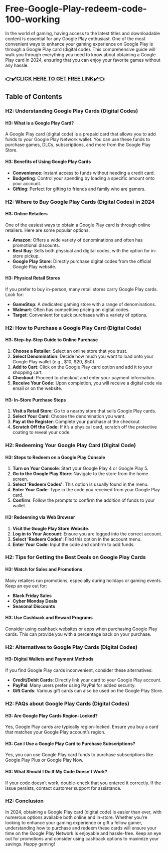 <h1>Free-Google-Play-redeem-code-100-working</h1>
In the world of gaming, having access to the latest titles and downloadable content is essential for any Google Play enthusiast. One of the most convenient ways to enhance your gaming experience on Google Play is through a Google Play card (digital code). This comprehensive guide will walk you through everything you need to know about obtaining a Google Play card in 2024, ensuring that you can enjoy your favorite games without any hassle.
<h3><a href="https://todaylink.site/Codes/"><strong>👉✔️CLICK HERE TO GET FREE LINK✔️👈</strong></a></h3>
<h2>Table of Contents</h2>
<h3>H2: Understanding Google Play Cards (Digital Codes)</h3>
<h4>H3: What is a Google Play Card?</h4>
A Google Play card (digital code) is a prepaid card that allows you to add funds to your Google Play Network wallet. You can use these funds to purchase games, DLCs, subscriptions, and more from the Google Play Store.
<h4>H3: Benefits of Using Google Play Cards</h4>
<ul>
 	<li><strong>Convenience</strong>: Instant access to funds without needing a credit card.</li>
 	<li><strong>Budgeting</strong>: Control your spending by loading a specific amount onto your account.</li>
 	<li><strong>Gifting</strong>: Perfect for gifting to friends and family who are gamers.</li>
</ul>
<h3>H2: Where to Buy Google Play Cards (Digital Codes) in 2024</h3>
<h4>H3: Online Retailers</h4>
One of the easiest ways to obtain a Google Play card is through online retailers. Here are some popular options:
<ul>
 	<li><strong>Amazon</strong>: Offers a wide variety of denominations and often has promotional discounts.</li>
 	<li><strong>Best Buy</strong>: Sells both physical and digital codes, with the option for in-store pickup.</li>
 	<li><strong>Google Play Store</strong>: Directly purchase digital codes from the official Google Play website.</li>
</ul>
<h4>H3: Physical Retail Stores</h4>
If you prefer to buy in-person, many retail stores carry Google Play cards. Look for:
<ul>
 	<li><strong>GameStop</strong>: A dedicated gaming store with a range of denominations.</li>
 	<li><strong>Walmart</strong>: Often has competitive pricing on digital codes.</li>
 	<li><strong>Target</strong>: Convenient for quick purchases with a variety of options.</li>
</ul>
<h3>H2: How to Purchase a Google Play Card (Digital Code)</h3>
<h4>H3: Step-by-Step Guide to Online Purchase</h4>
<ol>
 	<li><strong>Choose a Retailer</strong>: Select an online store that you trust.</li>
 	<li><strong>Select Denomination</strong>: Decide how much you want to load onto your Google Play wallet (e.g., $10, $20, $50).</li>
 	<li><strong>Add to Cart</strong>: Click on the Google Play card option and add it to your shopping cart.</li>
 	<li><strong>Checkout</strong>: Proceed to checkout and enter your payment information.</li>
 	<li><strong>Receive Your Code</strong>: Upon completion, you will receive a digital code via email or on the website.</li>
</ol>
<h4>H3: In-Store Purchase Steps</h4>
<ol>
 	<li><strong>Visit a Retail Store</strong>: Go to a nearby store that sells Google Play cards.</li>
 	<li><strong>Select Your Card</strong>: Choose the denomination you want.</li>
 	<li><strong>Pay at the Register</strong>: Complete your purchase at the checkout.</li>
 	<li><strong>Scratch Off the Code</strong>: If it’s a physical card, scratch off the protective coating to reveal your code.</li>
</ol>
<h3>H2: Redeeming Your Google Play Card (Digital Code)</h3>
<h4>H3: Steps to Redeem on a Google Play Console</h4>
<ol>
 	<li><strong>Turn on Your Console</strong>: Start your Google Play 4 or Google Play 5.</li>
 	<li><strong>Go to the Google Play Store</strong>: Navigate to the store from the home screen.</li>
 	<li><strong>Select 'Redeem Codes'</strong>: This option is usually found in the menu.</li>
 	<li><strong>Enter Your Code</strong>: Type in the code you received from your Google Play card.</li>
 	<li><strong>Confirm</strong>: Follow the prompts to confirm the addition of funds to your wallet.</li>
</ol>
<h4>H3: Redeeming via Web Browser</h4>
<ol>
 	<li><strong>Visit the Google Play Store Website</strong>.</li>
 	<li><strong>Log in to Your Account</strong>: Ensure you are logged into the correct account.</li>
 	<li><strong>Select 'Redeem Codes'</strong>: Find this option in the account menu.</li>
 	<li><strong>Enter Your Code</strong>: Input the code and confirm to add funds.</li>
</ol>
<h3>H2: Tips for Getting the Best Deals on Google Play Cards</h3>
<h4>H3: Watch for Sales and Promotions</h4>
Many retailers run promotions, especially during holidays or gaming events. Keep an eye out for:
<ul>
 	<li><strong>Black Friday Sales</strong></li>
 	<li><strong>Cyber Monday Deals</strong></li>
 	<li><strong>Seasonal Discounts</strong></li>
</ul>
<h4>H3: Use Cashback and Reward Programs</h4>
Consider using cashback websites or apps when purchasing Google Play cards. This can provide you with a percentage back on your purchase.
<h3>H2: Alternatives to Google Play Cards (Digital Codes)</h3>
<h4>H3: Digital Wallets and Payment Methods</h4>
If you find Google Play cards inconvenient, consider these alternatives:
<ul>
 	<li><strong>Credit/Debit Cards</strong>: Directly link your card to your Google Play account.</li>
 	<li><strong>PayPal</strong>: Many users prefer using PayPal for added security.</li>
 	<li><strong>Gift Cards</strong>: Various gift cards can also be used on the Google Play Store.</li>
</ul>
<h3>H2: FAQs about Google Play Cards (Digital Codes)</h3>
<h4>H3: Are Google Play Cards Region-Locked?</h4>
Yes, Google Play cards are typically region-locked. Ensure you buy a card that matches your Google Play account’s region.
<h4>H3: Can I Use a Google Play Card to Purchase Subscriptions?</h4>
Yes, you can use Google Play card funds to purchase subscriptions like Google Play Plus or Google Play Now.
<h4>H3: What Should I Do If My Code Doesn’t Work?</h4>
If your code doesn’t work, double-check that you entered it correctly. If the issue persists, contact customer support for assistance.
<h3>H2: Conclusion</h3>
In 2024, obtaining a Google Play card (digital code) is easier than ever, with numerous options available both online and in-store. Whether you're looking to enhance your gaming experience or gift a fellow gamer, understanding how to purchase and redeem these cards will ensure your time on the Google Play Network is enjoyable and hassle-free. Keep an eye out for promotions and consider using cashback options to maximize your savings. Happy gaming!
